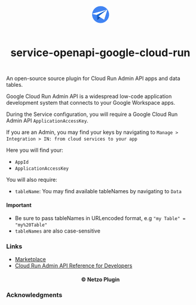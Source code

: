 <div align="center">
  <a href="https://netzo.io" target="_blank" >
    <img height="50" src="https://raw.githubusercontent.com/netzoio/netzo/main/plugins/services/service-openapi-google-cloud-run/src/assets/icon.png" style="margin: 12px 0px" />
  </a>

  <h1 style="padding: 6px 0px 24px 0px">service-openapi-google-cloud-run</h1>
</div>

An open-source source plugin for Cloud Run Admin API apps and data tables.

Google Cloud Run Admin API is a widespread low-code application development system that connects to your Google Workspace apps.

During the Service configuration, you will require a Google Cloud Run Admin API `ApplicationAccessKey`.

If you are an Admin, you may find your keys by navigating to `Manage > Integration > IN: from cloud services to your app`

Here you will find your:

- `AppId`
- `ApplicationAccessKey`

You will also require:

- `tableName`: You may find available tableNames by navigating to `Data`

#### Important

- Be sure to pass tableNames in URLencoded format, e.g `"my Table" = "my%20Table"`
- `tableNames` are also case-sensitive

### Links

- [Marketplace](https://app.netzo.io/marketplace/service-openapi-google-cloud-run)
- [Cloud Run Admin API Reference for Developers](https://cloud.google.com/run/docs/apis)

<div align="center">
  <h4>© Netzo Plugin</h4>
</div>

### Acknowledgments
